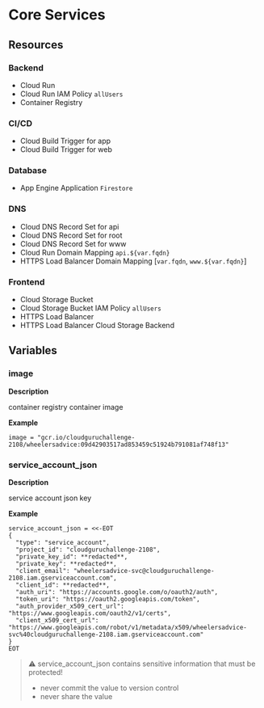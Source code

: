 
# Core Services

## Resources

### Backend

* Cloud Run
* Cloud Run IAM Policy `allUsers`
* Container Registry

### CI/CD

* Cloud Build Trigger for app
* Cloud Build Trigger for web

### Database

* App Engine Application `Firestore`

### DNS

* Cloud DNS Record Set for api
* Cloud DNS Record Set for root
* Cloud DNS Record Set for www
* Cloud Run Domain Mapping `api.${var.fqdn}`
* HTTPS Load Balancer Domain Mapping [`var.fqdn`, `www.${var.fqdn}`]

### Frontend

* Cloud Storage Bucket
* Cloud Storage Bucket IAM Policy `allUsers`
* HTTPS Load Balancer
* HTTPS Load Balancer Cloud Storage Backend

## Variables

### image

**Description**

container registry container image

**Example**
```
image = "gcr.io/cloudguruchallenge-2108/wheelersadvice:09d42903517ad853459c51924b791081af748f13"
```

### service_account_json

**Description**

service account json key

**Example**
```
service_account_json = <<-EOT
{
  "type": "service_account",
  "project_id": "cloudguruchallenge-2108",
  "private_key_id": **redacted**,
  "private_key": **redacted**,
  "client_email": "wheelersadvice-svc@cloudguruchallenge-2108.iam.gserviceaccount.com",
  "client_id": **redacted**,
  "auth_uri": "https://accounts.google.com/o/oauth2/auth",
  "token_uri": "https://oauth2.googleapis.com/token",
  "auth_provider_x509_cert_url": "https://www.googleapis.com/oauth2/v1/certs",
  "client_x509_cert_url": "https://www.googleapis.com/robot/v1/metadata/x509/wheelersadvice-svc%40cloudguruchallenge-2108.iam.gserviceaccount.com"
}
EOT
```
> :warning: service_account_json contains sensitive information that must be protected!
> * never commit the value to version control
> * never share the value

